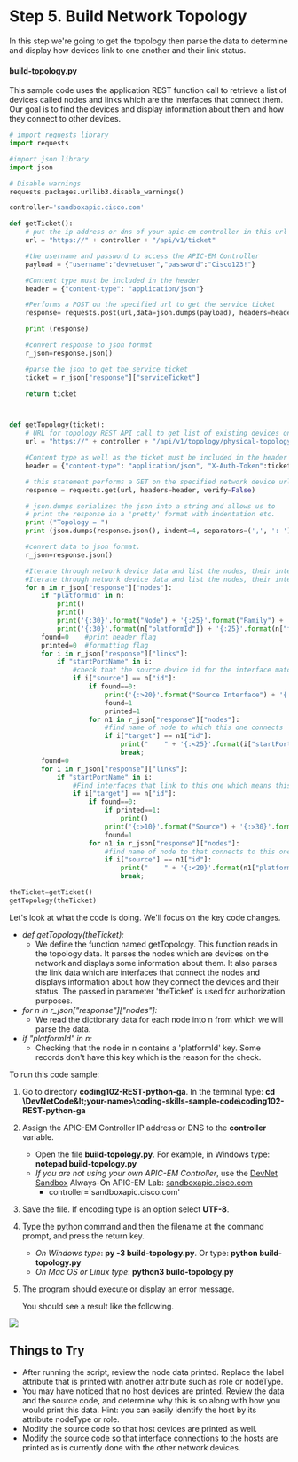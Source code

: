 # Step 5. Build Network Topology

In this step we're going to get the topology then parse the data to determine and display how devices link to one another and their link status.


#### build-topology.py
This sample code uses the application REST function call to retrieve a list of devices called nodes and links which are the interfaces that connect them. Our goal is to find the devices and display information about them and how they connect to other devices.


```python
# import requests library
import requests

#import json library
import json

# Disable warnings
requests.packages.urllib3.disable_warnings()

controller='sandboxapic.cisco.com'

def getTicket():
	# put the ip address or dns of your apic-em controller in this url
	url = "https://" + controller + "/api/v1/ticket"

	#the username and password to access the APIC-EM Controller
	payload = {"username":"devnetuser","password":"Cisco123!"}

	#Content type must be included in the header
	header = {"content-type": "application/json"}

	#Performs a POST on the specified url to get the service ticket
	response= requests.post(url,data=json.dumps(payload), headers=header, verify=False)

	print (response)

	#convert response to json format
	r_json=response.json()

	#parse the json to get the service ticket
	ticket = r_json["response"]["serviceTicket"]

	return ticket



def getTopology(ticket):
	# URL for topology REST API call to get list of existing devices on the network, and build topology
	url = "https://" + controller + "/api/v1/topology/physical-topology"

	#Content type as well as the ticket must be included in the header
	header = {"content-type": "application/json", "X-Auth-Token":ticket}

	# this statement performs a GET on the specified network device url
	response = requests.get(url, headers=header, verify=False)

	# json.dumps serializes the json into a string and allows us to
	# print the response in a 'pretty' format with indentation etc.
	print ("Topology = ")
	print (json.dumps(response.json(), indent=4, separators=(',', ': ')))

	#convert data to json format.
	r_json=response.json()

	#Iterate through network device data and list the nodes, their interfaces, status and to what they connect
	#Iterate through network device data and list the nodes, their interfaces, status and to what they connect
	for n in r_json["response"]["nodes"]:
		if "platformId" in n:
			print()
			print()
			print('{:30}'.format("Node") + '{:25}'.format("Family") + '{:20}'.format("Label")+ "Management IP")
			print('{:30}'.format(n["platformId"]) + '{:25}'.format(n["family"]) + '{:20}'.format(n["label"]) + n["ip"])		
		found=0    #print header flag
		printed=0  #formatting flag
		for i in r_json["response"]["links"]:
			if "startPortName" in i:
				#check that the source device id for the interface matches the node id.  Means interface originated from this device.
				if i["source"] == n["id"]:
					if found==0:
						print('{:>20}'.format("Source Interface") + '{:>15}'.format("Target") +'{:>28}'.format("Target Interface") + '{:>15}'.format("Status") )
						found=1
						printed=1					
					for n1 in r_json["response"]["nodes"]:
						#find name of node to which this one connects
						if i["target"] == n1["id"]:
							print("    " + '{:<25}'.format(i["startPortName"]) + '{:<18}'.format(n1["platformId"]) + '{:<25}'.format(i["endPortName"]) + '{:<9}'.format(i["linkStatus"]) )							
							break;
		found=0		
		for i in r_json["response"]["links"]:
			if "startPortName" in i:
				#Find interfaces that link to this one which means this node is the target.
				if i["target"] == n["id"]:
					if found==0:
						if printed==1:
							print()
						print('{:>10}'.format("Source") + '{:>30}'.format("Source Interface") + '{:>25}'.format("Target Interface") + '{:>13}'.format("Status"))
						found=1					
					for n1 in r_json["response"]["nodes"]:
						#find name of node to that connects to this one
						if i["source"] == n1["id"]:							
							print("    " + '{:<20}'.format(n1["platformId"]) + '{:<25}'.format(i["startPortName"]) + '{:<23}'.format(i["endPortName"]) + '{:<8}'.format(i["linkStatus"]))
							break;

theTicket=getTicket()
getTopology(theTicket)
```

Let's look at what the code is doing.  We'll focus on the key code changes.
* *def getTopology(theTicket):*
    * We define the function named getTopology.  This function reads in the topology data.  It parses the nodes which are devices on the network and displays some information about them.  It also parses the link data which are interfaces that connect the nodes and displays information about how they connect the devices and their status. The passed in parameter 'theTicket' is used for authorization purposes.
* *for n in r_json["response"]["nodes"]:*
    * We read the dictionary data for each node into n from which we will parse the data.
* *if "platformId" in n:*
    * Checking that the node in n contains a 'platformId' key.  Some records don't have this key which is the reason for the check.


To run this code sample:
1. Go to directory **coding102-REST-python-ga**.  In the terminal type:
    **cd \DevNetCode\&lt;your-name&gt;\coding-skills-sample-code\coding102-REST-python-ga**
2. Assign the APIC-EM Controller IP address or DNS to the **controller** variable.
    * Open the file **build-topology.py**.  For example, in Windows type: **notepad build-topology.py**
    * *If you are not using your own APIC-EM Controller*, use the [DevNet Sandbox](https://developer.cisco.com/site/devnet/sandbox/) Always-On APIC-EM Lab: [sandboxapic.cisco.com](https://sandboxapic.cisco.com)
        * controller='sandboxapic.cisco.com'
3. Save the file. If encoding type is an option select **UTF-8**.
4. Type the python command and then the filename at the command prompt, and press the return key.
    * *On Windows type*: **py -3 build-topology.py**.  Or type: **python build-topology.py**
    * *On Mac OS or Linux type*: **python3 build-topology.py**
5. The program should execute or display an error message.

    You should see a result like the following.

![](/posts/files/coding-102-rest-python-ga/assets/images/build-topology.png)


## Things to Try
* After running the script, review the node data printed. Replace the label attribute that is printed with another attribute such as role or nodeType.
* You may have noticed that no host devices are printed.  Review the data and the source code, and determine why this is so along with how you would print this data. Hint: you can easily identify the host by its attribute nodeType or role.
* Modify the source code so that host devices are printed as well.
* Modify the source code so that interface connections to the hosts are printed as is currently done with the other network devices.
